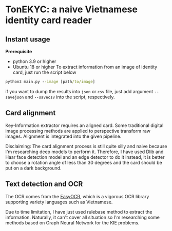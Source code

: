 # TonEKYC: a naive Vietnamese identity card reader 

## Instant usage
**Prerequisite**
* python 3.9 or higher
* Ubuntu 18 or higher
To extract information from an image of identity card, just run the script below
```bat
python3 main.py --image [path/to/image] 
```
if you want to dump the results into ```json``` or ```csv``` file, just add argument ```--savejson``` and ```--savecsv``` into the script, respectively.

## Card alignment
Key-Information extractor requires an aligned card. Some traditional digital image processing methods are applied to perspective transform raw images. Alignment is integrated into the given pipeline.

Disclaiming: The card alignment process is still quite silly and naive because I'm researching deep models to perform it. Therefore, I have used Dlib and Haar face detection model and an edge detector to do it instead, it is better to choose a rotation angle of less than 30 degrees and the card should be put on a dark background.

## Text detection and OCR
The OCR comes from the [EasyOCR](https://github.com/JaidedAI/EasyOCR), which is a vigorous OCR library supporting variety languages such as Vietnamese.  

Due to time limitation, I have just used rulebase method to extract the information. Naturally, it can't cover all situation so I'm researching some methods based on Graph Neural Network for the KIE problems.
